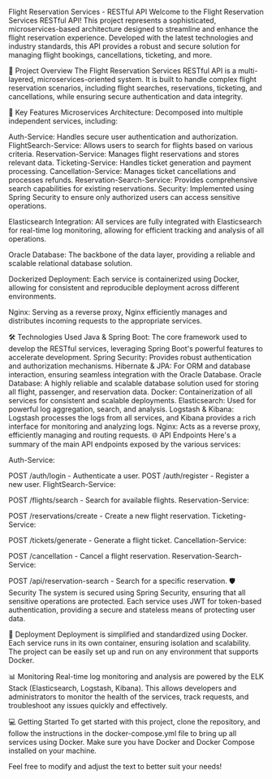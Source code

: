 Flight Reservation Services - RESTful API
Welcome to the Flight Reservation Services RESTful API! This project represents a sophisticated, microservices-based architecture designed to streamline and enhance the flight reservation experience. Developed with the latest technologies and industry standards, this API provides a robust and secure solution for managing flight bookings, cancellations, ticketing, and more.

🚀 Project Overview
The Flight Reservation Services RESTful API is a multi-layered, microservices-oriented system. It is built to handle complex flight reservation scenarios, including flight searches, reservations, ticketing, and cancellations, while ensuring secure authentication and data integrity.

🌟 Key Features
Microservices Architecture: Decomposed into multiple independent services, including:

Auth-Service: Handles secure user authentication and authorization.
FlightSearch-Service: Allows users to search for flights based on various criteria.
Reservation-Service: Manages flight reservations and stores relevant data.
Ticketing-Service: Handles ticket generation and payment processing.
Cancellation-Service: Manages ticket cancellations and processes refunds.
Reservation-Search-Service: Provides comprehensive search capabilities for existing reservations.
Security: Implemented using Spring Security to ensure only authorized users can access sensitive operations.

Elasticsearch Integration: All services are fully integrated with Elasticsearch for real-time log monitoring, allowing for efficient tracking and analysis of all operations.

Oracle Database: The backbone of the data layer, providing a reliable and scalable relational database solution.

Dockerized Deployment: Each service is containerized using Docker, allowing for consistent and reproducible deployment across different environments.

Nginx: Serving as a reverse proxy, Nginx efficiently manages and distributes incoming requests to the appropriate services.

🛠️ Technologies Used
Java & Spring Boot: The core framework used to develop the RESTful services, leveraging Spring Boot's powerful features to accelerate development.
Spring Security: Provides robust authentication and authorization mechanisms.
Hibernate & JPA: For ORM and database interaction, ensuring seamless integration with the Oracle Database.
Oracle Database: A highly reliable and scalable database solution used for storing all flight, passenger, and reservation data.
Docker: Containerization of all services for consistent and scalable deployments.
Elasticsearch: Used for powerful log aggregation, search, and analysis.
Logstash & Kibana: Logstash processes the logs from all services, and Kibana provides a rich interface for monitoring and analyzing logs.
Nginx: Acts as a reverse proxy, efficiently managing and routing requests.
🌐 API Endpoints
Here's a summary of the main API endpoints exposed by the various services:

Auth-Service:

POST /auth/login - Authenticate a user.
POST /auth/register - Register a new user.
FlightSearch-Service:

POST /flights/search - Search for available flights.
Reservation-Service:

POST /reservations/create - Create a new flight reservation.
Ticketing-Service:

POST /tickets/generate - Generate a flight ticket.
Cancellation-Service:

POST /cancellation - Cancel a flight reservation.
Reservation-Search-Service:

POST /api/reservation-search - Search for a specific reservation.
🛡️ Security
The system is secured using Spring Security, ensuring that all sensitive operations are protected. Each service uses JWT for token-based authentication, providing a secure and stateless means of protecting user data.

🐳 Deployment
Deployment is simplified and standardized using Docker. Each service runs in its own container, ensuring isolation and scalability. The project can be easily set up and run on any environment that supports Docker.

📊 Monitoring
Real-time log monitoring and analysis are powered by the ELK Stack (Elasticsearch, Logstash, Kibana). This allows developers and administrators to monitor the health of the services, track requests, and troubleshoot any issues quickly and effectively.

💻 Getting Started
To get started with this project, clone the repository, and follow the instructions in the docker-compose.yml file to bring up all services using Docker. Make sure you have Docker and Docker Compose installed on your machine.

Feel free to modify and adjust the text to better suit your needs!






